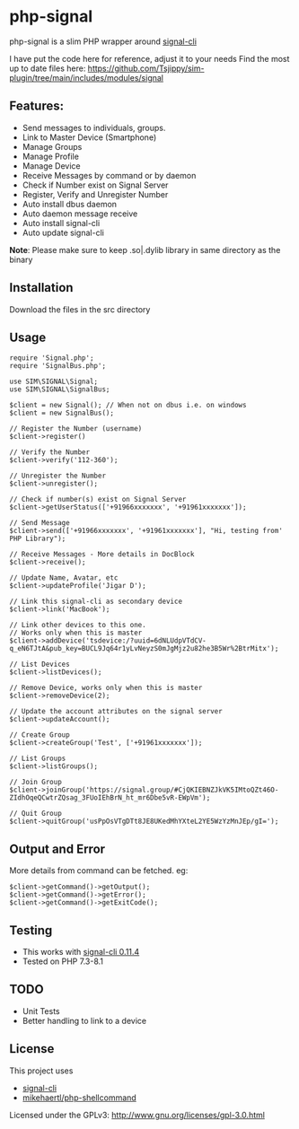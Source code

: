 # php-signal

php-signal is a slim PHP wrapper around [signal-cli](https://github.com/AsamK/signal-cli)

I have put the code here for reference, adjust it to your needs
Find the most up to date files here: https://github.com/Tsjippy/sim-plugin/tree/main/includes/modules/signal

## Features:

- Send messages to individuals, groups.
- Link to Master Device (Smartphone)
- Manage Groups
- Manage Profile
- Manage Device
- Receive Messages by command or by daemon
- Check if Number exist on Signal Server
- Register, Verify and Unregister Number
- Auto install dbus daemon
- Auto daemon message receive
- Auto install signal-cli
- Auto update signal-cli

**Note**: Please make sure to keep .so|.dylib library in same directory as the binary
## Installation

   Download the files in the src directory 

## Usage

    require 'Signal.php';
    require 'SignalBus.php';
    
    use SIM\SIGNAL\Signal;
    use SIM\SIGNAL\SignalBus;
    
    $client = new Signal(); // When not on dbus i.e. on windows
    $client = new SignalBus();
    
    // Register the Number (username)
    $client->register()

    // Verify the Number
    $client->verify('112-360');

    // Unregister the Number
    $client->unregister();

    // Check if number(s) exist on Signal Server
    $client->getUserStatus(['+91966xxxxxxx', '+91961xxxxxxx']);
    
    // Send Message
    $client->send(['+91966xxxxxxx', '+91961xxxxxxx'], "Hi, testing from' PHP Library");
    
    // Receive Messages - More details in DocBlock
    $client->receive();

    // Update Name, Avatar, etc
    $client->updateProfile('Jigar D');

    // Link this signal-cli as secondary device
    $client->link('MacBook');

    // Link other devices to this one.
    // Works only when this is master
    $client->addDevice('tsdevice:/?uuid=6dNLUdpVTdCV-q_eN6TJtA&pub_key=BUCL9Jq64r1yLvNeyzS0mJgMjz2u82he3B5Wr%2BtrMitx');

    // List Devices
    $client->listDevices();
    
    // Remove Device, works only when this is master
    $client->removeDevice(2);

    // Update the account attributes on the signal server
    $client->updateAccount();

    // Create Group
    $client->createGroup('Test', ['+91961xxxxxxx']);

    // List Groups
    $client->listGroups();

    // Join Group
    $client->joinGroup('https://signal.group/#CjQKIEBNZJkVK5IMtoQZt46O-ZIdhOqeQCwtrZQsag_3FUoIEhBrN_ht_mr6Dbe5vR-EWpVm');

    // Quit Group
    $client->quitGroup('usPpOsVTgDTt8JE8UKedMhYXteL2YE5WzYzMnJEp/gI=');

## Output and Error
More details from command can be fetched. eg:

    $client->getCommand()->getOutput();
    $client->getCommand()->getError();
    $client->getCommand()->getExitCode();

## Testing
- This works with [signal-cli 0.11.4](https://github.com/AsamK/signal-cli/releases/tag/v0.9.2)
- Tested on PHP 7.3-8.1

## TODO
- Unit Tests
- Better handling to link to a device

## License

This project uses 
- [signal-cli](https://github.com/AsamK/signal-cli)
- [mikehaertl/php-shellcommand](https://github.com/mikehaertl/php-shellcommand)

Licensed under the GPLv3: http://www.gnu.org/licenses/gpl-3.0.html
